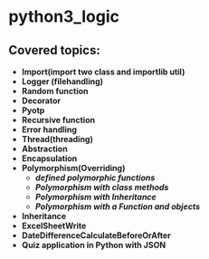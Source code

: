# python3_logic

## Covered topics:

* **Import(import two class and importlib util)**
* **Logger (filehandling)**
* **Random function**
* **Decorator**
* **Pyotp**
* **Recursive function**
* **Error handling**
* **Thread(threading)**
* **Abstraction**
* **Encapsulation**
* **Polymorphism(Overriding)**
  * ***defined polymorphic functions***
  * ***Polymorphism with class methods***
  * ***Polymorphism with Inheritance***
  * ***Polymorphism with a Function and objects***
* **Inheritance**
* **ExcelSheetWrite**
* **DateDifferenceCalculateBeforeOrAfter**
* **Quiz application in Python with JSON**
